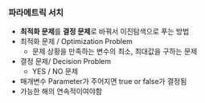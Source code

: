 ### 파라메트릭 서치
- **최적화 문제**를 **결정 문제**로 바꿔서 이진탐색으로 푸는 방법
- 최적화 문제 / Optimization Problem
   - 문제 상황을 만족하는 변수의 최소, 최대값을 구하는 문제
- 결정 문제/ Decision Problem
  - YES / NO 문제   
- 매개변수 Parameter가 주어지면 true or false가 결정됨
- 가능한 해의 연속적이여야함